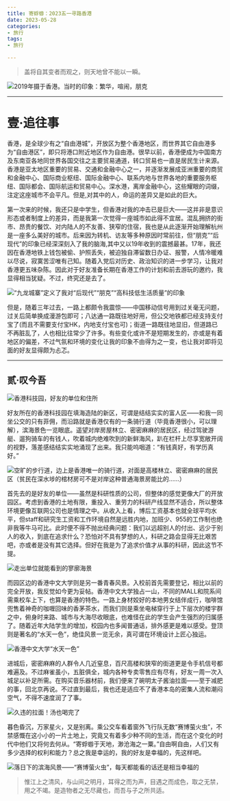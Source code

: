 ```yaml
---
title: 寄蜉蝣：2023五一寻路香港
date: 2023-05-28
categories:
- 旅行
tags:
- 旅行

---
```


> 盖将自其变者而观之，则天地曾不能以一瞬。
> 

![2019年摄于香港。当时的印象：繁华，喧闹，朋克](https://raw.githubusercontent.com/DF-Master/yidapicbed/main/2023/202305/20230501HK/20230501HK00.jpg)

---

<!--more-->


# 壹·**追往事**

香港，是全球少有之“自由港城”，开放区为整个香港地区，而世界其它自由港多为“自由港区”，即只将港口附近地区作为自由港。很早以前，香港便成为中国南方及东南亚各地同世界各国交往之主要贸易通道，转口贸易也一直是居民生计来源。香港是亚太地区重要的贸易、交通和金融中心之一，并逐渐发展成亚洲重要的商贸和金融中心、国际商业枢纽、国际金融中心、联系内地与世界各地的重要服务枢纽、国际都会、国际航运和贸易中心。深水港，离岸金融中心，这些耀眼的词缀，注定这座城市不会平凡。但是,对其中的人，命运的差异又是如此的巨大。

第一次来的时候，我还只是中学生，但香港对我的冲击已是巨大——这并非是意识形态或者制度上的差异，而是我第一次觉得一座城市如此得不宜居。混乱拥挤的街市、昂贵的餐饮、对内陆人的不友善、狭窄的住宿，我也是从此逐渐开始理解杭州是一座多么美好的城市。后来因为转机、访友等多种原因时常前往，但“朋克”“后现代”的印象已经深深刻入了我的脑海,其中又以19年收到的震撼最甚。17年，我还因在香港地铁上钱包被偷、护照丢失，被迫独自滞留数日办证、报警，人情冷暖难以尽说，寂寞苦涩唯有己知。随着入党后对历史、政治知识的进一步学习，让我对香港更五味杂陈。因此对于好友准备长期在香港工作的计划和前去游玩的邀约，我显得相当犹疑。不过，终究还是去了。

![“九龙城寨”定义了我对“后现代”“朋克”“高科技低生活质量”的印象](https://raw.githubusercontent.com/DF-Master/yidapicbed/main/2023/202305/20230501HK/20230501HK01.jpg)

但是，随着三年过去，一路上都颇令我震惊——中国移动信号用到过关毫无问题，过关后简单换成漫游包即可；八达通一路既往地好用，但公交地铁都已经支持支付宝了(而且不需要支付宝HK，内地支付宝也可)；街道一路既往地显旧，但道路已不再脏乱了，人也相比往常少了许多。有些变化或许不是短期发生的，亦或是有着地区的偏差，不过气氛和环境的变化让我的印象不由得为之一变，也让我对即将见面的好友显得颇为忐忑。

---

## 贰·叹今吾

![香港科技园，好友的单位和住所](https://raw.githubusercontent.com/DF-Master/yidapicbed/main/2023/202305/20230501HK/20230501HK02.jpg)

好友所在的香港科技园在填海造陆的新区，可谓是结结实实的富人区——和我一同坐公交的只有菲佣，而沿路就是香港仅有的一条骑行道（毕竟香港很小，可以理解），滨海景色一览眼底。遥望对岸房屋林立、密密麻麻的居民区，经过驾驶游艇、遛狗骑车的有钱人，吹着城内绝难吹到的新鲜海风，趴在栏杆上尽享宽敞开阔的视野，落差感结结实实地涌现了出来。我只能呜咽道：“有钱真好，有学历真好。”

![空旷的步行道，边上是香港唯一的骑行道，对面是高楼林立、密密麻麻的居民区（贫民在深水埗的棺材房可不是对岸这种普通海景房能比的……）](https://raw.githubusercontent.com/DF-Master/yidapicbed/main/2023/202305/20230501HK/20230501HK03.jpg)

首先去的是好友的单位——虽然是科研性质的公司，但整体的感觉更像大厂的开放园区。考虑到香港的土地有限，重投入、重劳力的科研产线显然不适合，所以整体环境更像互联网公司也是情理之中。从收入上看，博后工资基本也就全球平均水平，但staff和研究生工资和工作环境自然是远胜内地，加班少、955的工作制也绝非我等牛马可比。此时便不得不抛出经典问题：我们以远超别人的付出、远少于别人的收入，到底在追求什么？恐怕对不具有梦想的人，科研之路会显得无比艰苦吧，亦或者是没有其它选择。但好在我是为了追求价值才从事的科研，因此这节不提。

![走出单位就能看到的寥廓海景](https://raw.githubusercontent.com/DF-Master/yidapicbed/main/2023/202305/20230501HK/20230501HK04.jpg)

而园区边的香港中文大学则是另一番青春风景。入校前首先需要登记，相比以前的完全开放，我反觉如今更为妥帖。香港中文大学独占一山，不同的MALL和院系间需乘校车上下，也算是香港的特色。一路上身材姣好的本地男女结伴成行，咖啡馆兜售着神奇的咖喱回味的香茅茶水，而我们则是乘坐电梯穿行于上下层次的楼宇群之中，俯身时来路、城市与大海尽收眼底，也难怪在此的学生会产生强烈的归属感了。随着近年大陆学生的增加，校园内也多闻普通话，排外感更是难以感受。登顶则是著名的“水天一色”，绝佳风景一览无余，真可谓在环境设计上匠心独运。

![香港中文大学“水天一色”](https://raw.githubusercontent.com/DF-Master/yidapicbed/main/2023/202305/20230501HK/20230501HK05.jpg)

进城后，密密麻麻的人群令人几近窒息，百尺高楼和狭窄的街道更是令手机信号都难遍及。不过麻雀虽小，五脏俱全，城内各种专卖零售应有尽有，好友一周一次入城足以补足所需。在购买音乐器材前，我们便来了碗明太子酱油拉面——至于减肥的事，回北京再说。不过直到最后，我也还是适应不了香港本岛的密集人流和潮闷空气，不得不速度润了了事。

![久违的拉面！汤也喝完了](https://raw.githubusercontent.com/DF-Master/yidapicbed/main/2023/202305/20230501HK/20230501HK06.jpg)


暮色昏沉，万家星火，又是别离。乘公交车看着窗外飞行队无数“赛博萤火虫”，不禁感慨在这小小的一片土地上，究竟又有着多少种不同的生活，而在这个变化的时代中他们又将何去何从。“寄蜉蝣于天地，渺沧海之一粟。”自由啊自由，人们又有多少选择的权利和能力？总之我是幸运的，我的好友是幸福的，先这样吧。

![落日下的滨海风景——“赛博萤火虫”，每天都能看的话还是相当幸福的](https://raw.githubusercontent.com/DF-Master/yidapicbed/main/2023/202305/20230501HK/20230501HK07.jpg)

> 惟江上之清风，与山间之明月，耳得之而为声，目遇之而成色，取之无禁，用之不竭。是造物者之无尽藏也，而吾与子之所共适。
>